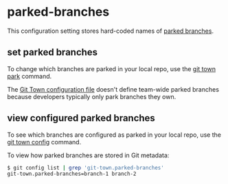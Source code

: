 # parked-branches

This configuration setting stores hard-coded names of
[parked branches](../branch-types.md#observed-branches).

## set parked branches

To change which branches are parked in your local repo, use the
[git town park](../commands/park.md) command.

The [Git Town configuration file](../configuration-file.md) doesn't define
team-wide parked branches because developers typically only park branches they
own.

## view configured parked branches

To see which branches are configured as parked in your local repo, use the
[git town config](../commands/config.md) command.

To view how parked branches are stored in Git metadata:

```bash
$ git config list | grep 'git-town.parked-branches'
git-town.parked-branches=branch-1 branch-2
```
